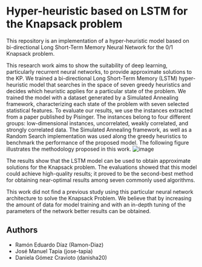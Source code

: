 # Hyper-heuristic based on LSTM for the Knapsack problem
This repository is an implementation of a hyper-heuristic model based on bi-directional Long Short-Term Memory Neural Network for the 0/1 Knapsack problem. 

This research work aims to show the suitability of deep learning, particularly recurrent neural networks, to provide approximate solutions to the KP. We trained a bi-directional Long Short-Term Memory (LSTM) hyper-heuristic model that searches in the space of seven greedy heuristics and decides which heuristic applies for a particular state of the problem. We trained the model with a dataset generated by a Simulated Annealing framework, characterizing each state of the problem with seven selected statistical features. To evaluate our results, we use the instances extracted from a paper published by Pisinger. The instances belong to four different groups: low-dimensional instances, uncorrelated, weakly correlated, and strongly correlated data. The Simulated Annealing framework, as well as a Random Search implementation was used along the greedy heuristics to benchmark the performance of the proposed model.
The following figure illustrates the methodology proposed in this work.
![image](https://drive.google.com/uc?export=view&id=12hN1YHHYnD3Zx0nuYhtV8SNh82j9CTpi)

The results show that the LSTM model can be used to obtain approximate solutions for the Knapsack problem.  The evaluations showed that this model could achieve high-quality results; it proved to be the second-best method for obtaining near-optimal results among seven commonly used algorithms. 

This work did not find a previous study using this particular neural network architecture to solve the Knapsack Problem. We believe that by increasing the amount of data for model training and with an in-depth tuning of the parameters of the network better results can be obtained.

## Authors 

* Ramón Eduardo Díaz (Ramon-Diaz)
* José Manuel Tapia (jose-tapia)
* Daniela Gómez Cravioto (danisha20)
